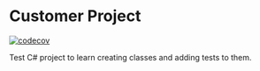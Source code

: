 # Customer Project
[![codecov](https://codecov.io/gh/koshelevandrey/CustomerProject/branch/master/graph/badge.svg)](https://codecov.io/gh/koshelevandrey/CustomerProject/branch/master)

Test C# project to learn creating classes and adding tests to them.
